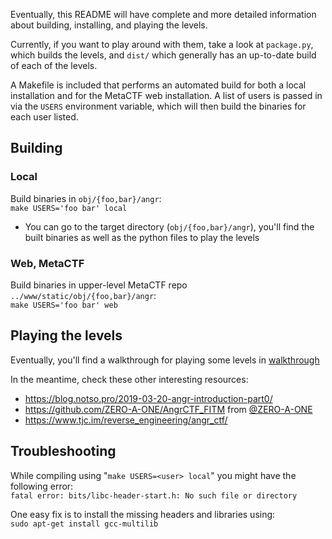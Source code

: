 Eventually, this README will have complete and more detailed information about building, installing, and playing the levels.

Currently, if you want to play around with them, take a look at `package.py`, which builds the levels, and `dist/` which generally has an up-to-date build of each of the levels.

A Makefile is included that performs an automated build for both a local installation and for the MetaCTF web installation.
  A list of users is passed in via the `USERS` environment variable, which will then build the binaries for each user listed.

## Building
### Local
Build binaries in `obj/{foo,bar}/angr`: <br>
  ```make USERS='foo bar' local```

* You can go to the target directory (`obj/{foo,bar}/angr`), you'll find the built binaries as well as the python files to play the levels

### Web, MetaCTF
Build binaries in upper-level MetaCTF repo `../www/static/obj/{foo,bar}/angr`: <br>
  ```make USERS='foo bar' web```

## Playing the levels
Eventually, you'll find a walkthrough for playing some levels in [walkthrough](walkthrough/)

In the meantime, check these other interesting resources: 
* https://blog.notso.pro/2019-03-20-angr-introduction-part0/
* https://github.com/ZERO-A-ONE/AngrCTF_FITM from [@ZERO-A-ONE](https://github.com/ZERO-A-ONE)
* https://www.tjc.im/reverse_engineering/angr_ctf/

## Troubleshooting
While compiling using "`make USERS=<user> local`" you might have the following error: <br>
`fatal error: bits/libc-header-start.h: No such file or directory`

One easy fix is to install the missing headers and libraries using: <br>
  ```sudo apt-get install gcc-multilib```
